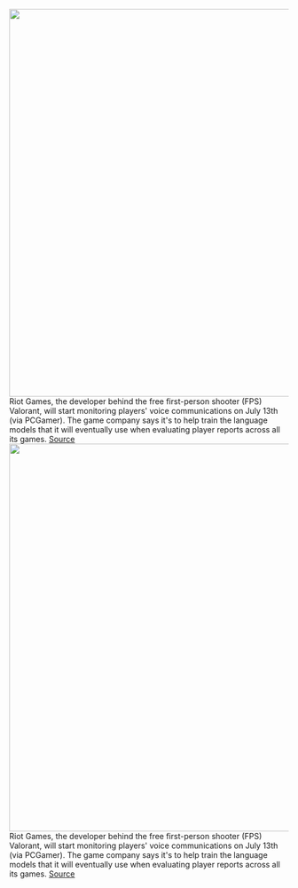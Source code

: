 <img src='https://cdn.vox-cdn.com/thumbor/QVoEcjwSFpq66Jg6d2mR42Z3rN4=/0x0:959x540/1200x800/filters:focal(404x194:556x346)/cdn.vox-cdn.com/uploads/chorus_image/image/71018318/valorant.0.png' width='700px' /><br/>
Riot Games, the developer behind the free first-person shooter (FPS) Valorant, will start monitoring players' voice communications on July 13th (via PCGamer). The game company says it's to help train the language models that it will eventually use when evaluating player reports across all its games.
<a href='https://www.theverge.com/2022/6/26/23184009/valorant-monitor-voice-chats-july-13th-riot-games'> Source <a/><img src='https://cdn.vox-cdn.com/thumbor/QVoEcjwSFpq66Jg6d2mR42Z3rN4=/0x0:959x540/1200x800/filters:focal(404x194:556x346)/cdn.vox-cdn.com/uploads/chorus_image/image/71018318/valorant.0.png' width='700px' /><br/>
Riot Games, the developer behind the free first-person shooter (FPS) Valorant, will start monitoring players' voice communications on July 13th (via PCGamer). The game company says it's to help train the language models that it will eventually use when evaluating player reports across all its games.
<a href='https://www.theverge.com/2022/6/26/23184009/valorant-monitor-voice-chats-july-13th-riot-games'> Source <a/>